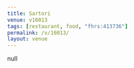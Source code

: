 ```yaml
---
title: Sartori
venue: v16013
tags: [restaurant, food, "fhrs:413736"]
permalink: /v/16013/
layout: venue
---
```

null